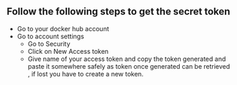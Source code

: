 ## Follow the following steps to get the secret token
  
  - Go to your docker hub account 
  - Go to account settings 
    - Go to Security 
    - Click on New Access token 
    - Give name of your access token and copy the token generated and paste it somewhere safely as token once generated can be retrieved , if lost you have to create a new token.
